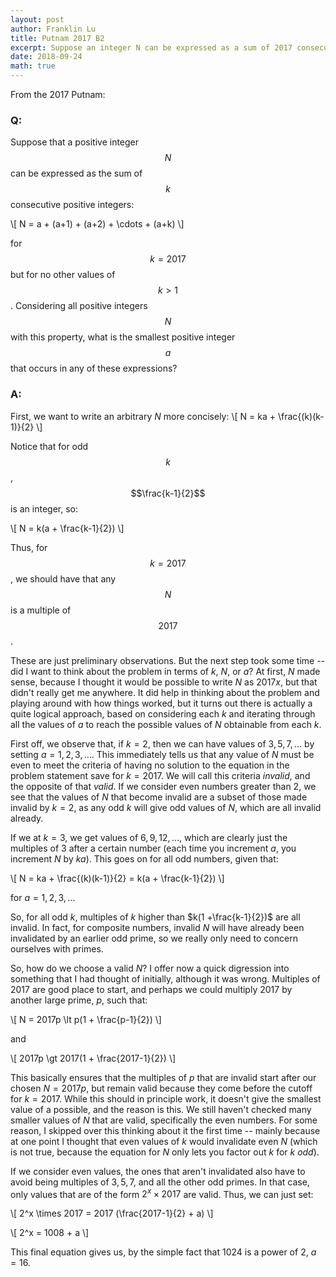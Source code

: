 ```yaml
---
layout: post
author: Franklin Lu
title: Putnam 2017 B2
excerpt: Suppose an integer N can be expressed as a sum of 2017 consecutive positive integers, but not as a sum of any other k consecutive positive integers. What is the smallest such N?
date: 2018-09-24
math: true
---
```

From the 2017 Putnam:

### Q:
Suppose that a positive integer $$N$$ can be expressed as the sum of $$k$$ consecutive positive integers:

\\[ N = a + (a+1) + (a+2) + \cdots + (a+k) \\]

for $$k = 2017$$ but for no other values of $$k \gt 1$$. Considering all positive integers $$N$$ with this property, what is the smallest positive integer $$a$$ that occurs in any of these expressions?

### A:
First, we want to write an arbitrary $N$ more concisely:
\\[ N = ka + \frac{(k)(k-1)}{2} \\]

Notice that for odd $$k$$, $$\frac{k-1}{2}$$ is an integer, so:

\\[ N = k(a + \frac{k-1}{2}) \\]

Thus, for $$k = 2017$$, we should have that any $$N$$ is a multiple of $$2017$$.

These are just preliminary observations. But the next step took some time -- did I want to think about the problem in terms of $k$, $N$, or $a$? At first, $N$ made sense, because I thought it would be possible to write $N$ as $2017x$, but that didn't really get me anywhere. It did help in thinking about the problem and playing around with how things worked, but it turns out there is actually a quite logical approach, based on considering each $k$ and iterating through all the values of $a$ to reach the possible values of $N$ obtainable from each $k$.

First off, we observe that, if $k=2$, then we can have values of $3, 5, 7, \dots$ by setting $a = 1, 2, 3, \dots$. This immediately tells us that any value of $N$ must be even to meet the criteria of having no solution to the equation in the problem statement save for $k=2017$. We will call this criteria *invalid*, and the opposite of that *valid*. If we consider even numbers greater than $2$, we see that the values of $N$ that become invalid are a subset of those made invalid by $k=2$, as any odd $k$ will give odd values of $N$, which are all invalid already.

If we at $k=3$, we get values of $6, 9, 12, \dots$, which are clearly just the multiples of $3$ after a certain number (each time you increment $a$, you increment $N$ by $ka$). This goes on for all odd numbers, given that:

\\[ N = ka + \frac{(k)(k-1)}{2} = k(a + \frac{k-1}{2}) \\]

for $a = 1, 2, 3, \dots$

So, for all odd $k$, multiples of $k$ higher than $k(1 +\frac{k-1}{2})$ are all invalid. In fact, for composite numbers, invalid $N$ will have already been invalidated by an earlier odd prime, so we really only need to concern ourselves with primes.

So, how do we choose a valid $N$? I offer now a quick digression into something that I had thought of initially, although it was wrong. Multiples of $2017$ are good place to start, and perhaps we could multiply $2017$ by another large prime, $p$, such that:

\\[ N = 2017p \lt p(1 + \frac{p-1}{2}) \\]

and

\\[ 2017p \gt 2017(1 + \frac{2017-1}{2}) \\]

This basically ensures that the multiples of $p$ that are invalid start after our chosen $N = 2017p$, but remain valid because they come before the cutoff for $k=2017$. While this should in principle work, it doesn't give the smallest value of a possible, and the reason is this. We still haven't checked many smaller values of $N$ that are valid, specifically the even numbers. For some reason, I skipped over this thinking about it the first time -- mainly because at one point I thought that even values of $k$ would invalidate even $N$ (which is not true, because the equation for $N$ only lets you factor out $k$ for $k$ *odd*).

If we consider even values, the ones that aren't invalidated also have to avoid being multiples of $3, 5, 7$, and all the other odd primes. In that case, only values that are of the form $2^x \times 2017$ are valid. Thus, we can just set:

\\[ 2^x \times 2017 = 2017 (\frac{2017-1}{2} + a) \\]

\\[ 2^x = 1008 + a \\]

This final equation gives us, by the simple fact that $1024$ is a power of $2$, $a = 16$.